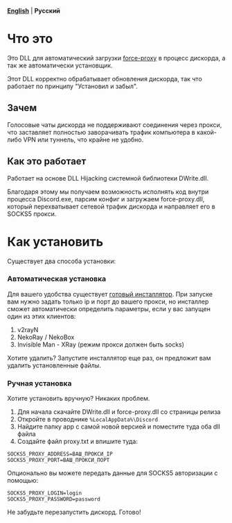 [**English**](https://github.com/runetfreedom/discord-voice-proxy/blob/master/README.md) | **Русский**

# Что это

Это DLL для автоматический загрузки [force-proxy](https://github.com/runetfreedom/force-proxy/) в процесс дискорда, а так же автоматически установщик.

Этот DLL корректно обрабатывает обновления дискорда, так что работает по принципу "Установил и забыл".

## Зачем

Голосовые чаты дискорда не поддерживают соединения через прокси, что заставляет полностью заворачивать трафик компьютера в какой-либо VPN или туннель, что крайне не удобно.

## Как это работает

Работает на основе DLL Hijacking системной библиотеки DWrite.dll.

Благодаря этому мы получаем возможность исполнять код внутри процесса Discord.exe, парсим конфиг и загружаем force-proxy.dll, который перехватывает сетевой трафик дискорда и направляет его в SOCKS5 прокси.

# Как установить

Существует два способа установки:

### Автоматическая установка

Для вашего удобства существует [готовый инсталлятор](https://github.com/runetfreedom/discord-voice-proxy/releases/latest/download/DiscordProxyInstaller.exe). При запуске вам нужно задать только ip и порт до вашего прокси, но инсталлер сможет автоматически определить параметры, если у вас запущен один из этих клиентов:

1. v2rayN
2. NekoRay / NekoBox
3. Invisible Man - XRay (режим прокси должен быть socks)

Хотите удалить? Запустите инсталлятор еще раз, он предложит вам удалить установленные файлы.

### Ручная установка

Хотите установить вручную? Никаких проблем.

1. Для начала скачайте DWrite.dll и force-proxy.dll со страницы релиза
2. Откройте в проводнике `%LocalAppData%\Discord`
3. Найдите папку app с самой новой версией и поместите туда оба dll файла
4. Создайте файл proxy.txt и впишите туда:

```
SOCKS5_PROXY_ADDRESS=ВАШ_ПРОКСИ_IP
SOCKS5_PROXY_PORT=ВАШ_ПРОКСИ_ПОРТ
```

Опционально вы можете передать данные для SOCKS5 авторизации с помощью: 

```
SOCKS5_PROXY_LOGIN=login
SOCKS5_PROXY_PASSWORD=password
```

Не забудьте перезапустить дискорд. Готово!